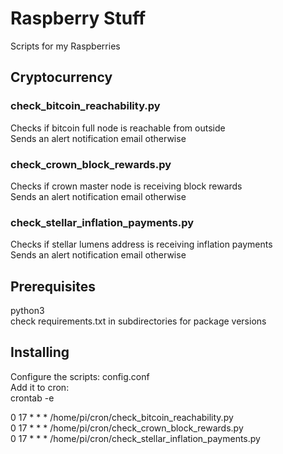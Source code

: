 # Raspberry Stuff

Scripts for my Raspberries

## Cryptocurrency

### check_bitcoin_reachability.py
Checks if bitcoin full node is reachable from outside  
Sends an alert notification email otherwise  

### check_crown_block_rewards.py
Checks if crown master node is receiving block rewards  
Sends an alert notification email otherwise  

### check_stellar_inflation_payments.py
Checks if stellar lumens address is receiving inflation payments  
Sends an alert notification email otherwise  

## Prerequisites

python3  
check requirements.txt in subdirectories for package versions  

## Installing

Configure the scripts: config.conf  
Add it to cron:  
crontab -e  
  
0 17 * * *  /home/pi/cron/check_bitcoin_reachability.py  
0 17 * * *  /home/pi/cron/check_crown_block_rewards.py  
0 17 * * *  /home/pi/cron/check_stellar_inflation_payments.py  
